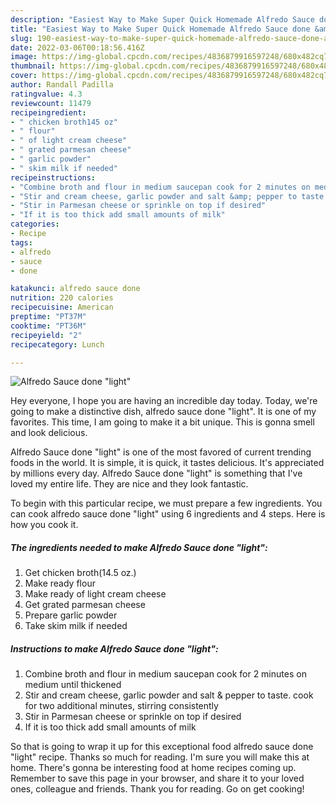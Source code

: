 ```yaml
---
description: "Easiest Way to Make Super Quick Homemade Alfredo Sauce done &amp;#34;light&amp;#34;"
title: "Easiest Way to Make Super Quick Homemade Alfredo Sauce done &amp;#34;light&amp;#34;"
slug: 190-easiest-way-to-make-super-quick-homemade-alfredo-sauce-done-and-34-light-and-34
date: 2022-03-06T00:18:56.416Z
image: https://img-global.cpcdn.com/recipes/4836879916597248/680x482cq70/alfredo-sauce-done-light-recipe-main-photo.jpg
thumbnail: https://img-global.cpcdn.com/recipes/4836879916597248/680x482cq70/alfredo-sauce-done-light-recipe-main-photo.jpg
cover: https://img-global.cpcdn.com/recipes/4836879916597248/680x482cq70/alfredo-sauce-done-light-recipe-main-photo.jpg
author: Randall Padilla
ratingvalue: 4.3
reviewcount: 11479
recipeingredient:
- " chicken broth145 oz"
- " flour"
- " of light cream cheese"
- " grated parmesan cheese"
- " garlic powder"
- " skim milk if needed"
recipeinstructions:
- "Combine broth and flour in medium saucepan cook for 2 minutes on medium until thickened"
- "Stir and cream cheese, garlic powder and salt &amp; pepper to taste. cook for two additional minutes, stirring consistently"
- "Stir in Parmesan cheese or sprinkle on top if desired"
- "If it is too thick add small amounts of milk"
categories:
- Recipe
tags:
- alfredo
- sauce
- done

katakunci: alfredo sauce done 
nutrition: 220 calories
recipecuisine: American
preptime: "PT37M"
cooktime: "PT36M"
recipeyield: "2"
recipecategory: Lunch

---
```



![Alfredo Sauce done &#34;light&#34;](https://img-global.cpcdn.com/recipes/4836879916597248/680x482cq70/alfredo-sauce-done-light-recipe-main-photo.jpg)

Hey everyone, I hope you are having an incredible day today. Today, we're going to make a distinctive dish, alfredo sauce done &#34;light&#34;. It is one of my favorites. This time, I am going to make it a bit unique. This is gonna smell and look delicious.



Alfredo Sauce done &#34;light&#34; is one of the most favored of current trending foods in the world. It is simple, it is quick, it tastes delicious. It's appreciated by millions every day. Alfredo Sauce done &#34;light&#34; is something that I've loved my entire life. They are nice and they look fantastic.


To begin with this particular recipe, we must prepare a few ingredients. You can cook alfredo sauce done &#34;light&#34; using 6 ingredients and 4 steps. Here is how you cook it.

<!--inarticleads1-->

##### The ingredients needed to make Alfredo Sauce done &#34;light&#34;:

1. Get  chicken broth(14.5 oz.)
1. Make ready  flour
1. Make ready  of light cream cheese
1. Get  grated parmesan cheese
1. Prepare  garlic powder
1. Take  skim milk if needed




<!--inarticleads2-->

##### Instructions to make Alfredo Sauce done &#34;light&#34;:

1. Combine broth and flour in medium saucepan cook for 2 minutes on medium until thickened
1. Stir and cream cheese, garlic powder and salt &amp; pepper to taste. cook for two additional minutes, stirring consistently
1. Stir in Parmesan cheese or sprinkle on top if desired
1. If it is too thick add small amounts of milk




So that is going to wrap it up for this exceptional food alfredo sauce done &#34;light&#34; recipe. Thanks so much for reading. I'm sure you will make this at home. There's gonna be interesting food at home recipes coming up. Remember to save this page in your browser, and share it to your loved ones, colleague and friends. Thank you for reading. Go on get cooking!
